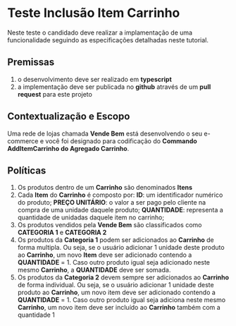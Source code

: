 # Teste Inclusão Item Carrinho

Neste teste o candidado deve realizar a implamentação de uma funcionalidade seguindo as especificações detalhadas neste tutorial.


## Premissas
1. o desenvolvimento deve ser realizado em **typescript**
1. a implementação deve ser publicada no **github** através de um **pull request** para este projeto


## Contextualização e Escopo

  Uma rede de lojas chamada **Vende Bem** está desenvolvendo o seu e-commerce e você foi designado para codificação do **Commando AddItemCarrinho do Agregado Carrinho**.

## Políticas

1. Os produtos dentro de um **Carrinho** são denominados **Itens**
1. Cada **Item** do **Carrinho** é composto por: **ID**: um identificador numérico do produto; **PREÇO UNITÁRIO**: o valor a ser pago pelo cliente na compra de uma unidade daquele produto; **QUANTIDADE**: representa a quantidade de unidadas daquele item no carrinho;
1. Os produtos vendidos pela **Vende Bem** são classificados como **CATEGORIA 1** e **CATEGORIA 2**
1. Os produtos da **Categoria 1** podem ser adicionados ao **Carrinho** de forma multipla. Ou seja, se o usuário adicionar 1 unidade deste produto ao **Carrinho**, um novo **Item** deve ser adicionado contendo a **QUANTIDADE** = 1. Caso outro produto igual seja adicionado neste mesmo **Carrinho**, a **QUANTIDADE** deve ser somada.
1. Os produtos da **Categoria 2** devem sempre ser adicionados ao **Carrinho** de forma individual. Ou seja, se o usuário adicionar 1 unidade deste produto ao **Carrinho**, um novo item deve ser adicionado contendo a **QUANTIDADE** = 1. Caso outro produto igual seja adiciona neste mesmo **Carrinho**, um novo item deve ser incluído ao **Carrinho** também com a quantidade 1

